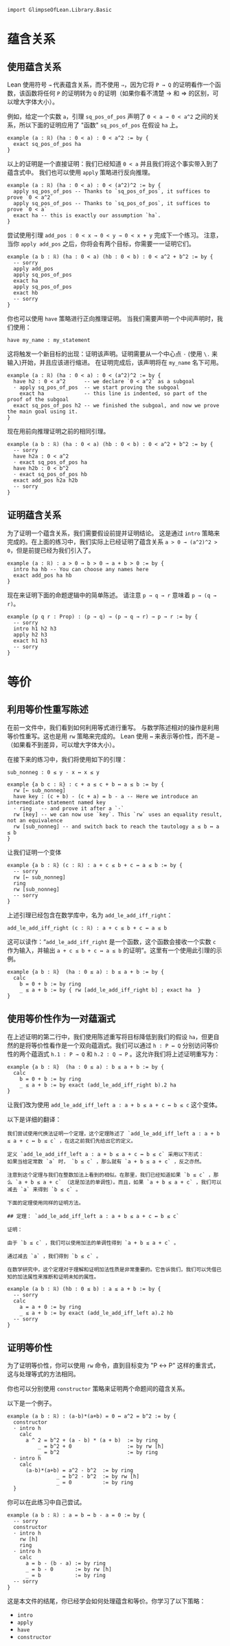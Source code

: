 ```lean
import GlimpseOfLean.Library.Basic
```

# 蕴含关系

## 使用蕴含关系

Lean 使用符号 `→` 代表蕴含关系，而不使用 `⇒`，因为它将 `P → Q` 的证明看作一个函数，该函数将任何 `P` 的证明转为 `Q` 的证明（如果你看不清楚 → 和 ⇒ 的区别，可以增大字体大小）。

例如，给定一个实数 `a`，引理 `sq_pos_of_pos` 声明了 `0 < a → 0 < a^2` 之间的关系，所以下面的证明应用了 "函数" `sq_pos_of_pos` 在假设 `ha` 上。

```lean
example (a : ℝ) (ha : 0 < a) : 0 < a^2 := by {
  exact sq_pos_of_pos ha
}
```

以上的证明是一个直接证明：我们已经知道 `0 < a` 并且我们将这个事实带入到了蕴含式中。
我们也可以使用 `apply` 策略进行反向推理。

```lean
example (a : ℝ) (ha : 0 < a) : 0 < (a^2)^2 := by {
  apply sq_pos_of_pos -- Thanks to `sq_pos_of_pos`, it suffices to prove `0 < a^2`
  apply sq_pos_of_pos -- Thanks to `sq_pos_of_pos`, it suffices to prove `0 < a`
  exact ha -- this is exactly our assumption `ha`.
}
```

尝试使用引理 `add_pos : 0 < x → 0 < y → 0 < x + y` 完成下一个练习。
注意，当你 `apply add_pos` 之后，你将会有两个目标，你需要一一证明它们。

```lean
example (a b : ℝ) (ha : 0 < a) (hb : 0 < b) : 0 < a^2 + b^2 := by {
  -- sorry
  apply add_pos
  apply sq_pos_of_pos
  exact ha
  apply sq_pos_of_pos
  exact hb
  -- sorry
}
```

你也可以使用 `have` 策略进行正向推理证明。 
当我们需要声明一个中间声明时，我们使用：

`have my_name : my_statement`

这将触发一个新目标的出现：证明该声明。证明需要从一个中心点 `·` (使用 `\.` 来输入)开始，并且应该进行缩进。
在证明完成后，该声明将在 `my_name` 名下可用。

```lean
example (a : ℝ) (ha : 0 < a) : 0 < (a^2)^2 := by {
  have h2 : 0 < a^2      -- we declare `0 < a^2` as a subgoal
  · apply sq_pos_of_pos  -- we start proving the subgoal
    exact ha             -- this line is indented, so part of the proof of the subgoal
  exact sq_pos_of_pos h2 -- we finished the subgoal, and now we prove the main goal using it.
}
```

现在用前向推理证明之前的相同引理。

```lean
example (a b : ℝ) (ha : 0 < a) (hb : 0 < b) : 0 < a^2 + b^2 := by {
  -- sorry
  have h2a : 0 < a^2
  · exact sq_pos_of_pos ha
  have h2b : 0 < b^2
  · exact sq_pos_of_pos hb
  exact add_pos h2a h2b
  -- sorry
}
```

## 证明蕴含关系

为了证明一个蕴含关系，我们需要假设前提并证明结论。
这是通过 `intro` 策略来完成的。在上面的练习中，我们实际上已经证明了蕴含关系 `a > 0 → (a^2)^2 > 0`，但是前提已经为我们引入了。

```lean
example (a : ℝ) : a > 0 → b > 0 → a + b > 0 := by {
  intro ha hb -- You can choose any names here
  exact add_pos ha hb
}
```

现在来证明下面的命题逻辑中的简单陈述。
请注意 `p → q → r` 意味着 `p → (q → r)`。

```lean
example (p q r : Prop) : (p → q) → (p → q → r) → p → r := by {
  -- sorry
  intro h1 h2 h3
  apply h2 h3
  exact h1 h3
  -- sorry
}
```

# 等价

## 利用等价性重写陈述

在前一文件中，我们看到如何利用等式进行重写。
与数学陈述相对的操作是利用等价性重写。这也是用 `rw` 策略来完成的。
Lean 使用 `↔` 来表示等价性，而不是 `⇔`
（如果看不到差异，可以增大字体大小）。

在接下来的练习中，我们将使用如下的引理：

  `sub_nonneg : 0 ≤ y - x ↔ x ≤ y`

```lean
example {a b c : ℝ} : c + a ≤ c + b ↔ a ≤ b := by {
  rw [← sub_nonneg]
  have key : (c + b) - (c + a) = b - a -- Here we introduce an intermediate statement named key
  · ring   -- and prove it after a `·`
  rw [key] -- we can now use `key`. This `rw` uses an equality result, not an equivalence
  rw [sub_nonneg] -- and switch back to reach the tautology a ≤ b ↔ a ≤ b
}
```

让我们证明一个变体

```lean
example {a b : ℝ} (c : ℝ) : a + c ≤ b + c ↔ a ≤ b := by {
  -- sorry
  rw [← sub_nonneg]
  ring
  rw [sub_nonneg]
  -- sorry
}
```

上述引理已经包含在数学库中，名为 `add_le_add_iff_right`：

`add_le_add_iff_right (c : ℝ) : a + c ≤ b + c ↔ a ≤ b`

这可以读作：“`add_le_add_iff_right` 是一个函数，这个函数会接收一个实数 `c` 作为输入，并输出 `a + c ≤ b + c ↔ a ≤ b` 的证明”。这里有一个使用此引理的示例。

```lean
example {a b : ℝ}  (ha : 0 ≤ a) : b ≤ a + b := by {
  calc
    b = 0 + b := by ring
    _ ≤ a + b := by { rw [add_le_add_iff_right b] ; exact ha  }
}
```

## 使用等价性作为一对蕴涵式

在上述证明的第二行中，我们使用陈述重写将目标降低到我们的假设 `ha`，但更自然的是将等价性看作是一个双向蕴涵式。我们可以通过 `h : P ↔ Q` 分别访问等价性的两个蕴涵式 `h.1 : P → Q` 和 `h.2 : Q → P` 。这允许我们将上述证明重写为：

```lean
example {a b : ℝ}  (ha : 0 ≤ a) : b ≤ a + b := by {
  calc
    b = 0 + b := by ring
    _ ≤ a + b := by exact (add_le_add_iff_right b).2 ha
}
```

让我们改为使用 `add_le_add_iff_left a : a + b ≤ a + c ↔ b ≤ c` 这个变体。

以下是详细的翻译：

```
我们尝试使用代换法证明一个定理，这个定理陈述了 `add_le_add_iff_left a : a + b ≤ a + c ↔ b ≤ c` ，在这之前我们先给出它的定义。

定义 `add_le_add_iff_left a : a + b ≤ a + c ↔ b ≤ c` 采用以下形式：
如果当给定常数 `a` 时， `b ≤ c` ，那么就有 `a + b ≤ a + c` ，反之亦然。

注意到这个定理与我们在整数加法上看到的相似。在那里，我们已经知道如果 `b ≤ c` ，那么 `a + b ≤ a + c` （这是加法的单调性）。而且，如果 `a + b ≤ a + c` ，我们可以减去 `a` 来得到 `b ≤ c` 。

下面的定理使用同样的证明方法。

## 定理： `add_le_add_iff_left a : a + b ≤ a + c ↔ b ≤ c` 

证明：

由于 `b ≤ c` ，我们可以使用加法的单调性得到 `a + b ≤ a + c` 。

通过减去 `a` ，我们得到 `b ≤ c` 。

在数学研究中，这个定理对于理解和证明加法性质是非常重要的。它告诉我们，我们可以凭借已知的加法属性来推断和证明未知的属性。
```

```lean
example (a b : ℝ) (hb : 0 ≤ b) : a ≤ a + b := by {
  -- sorry
  calc
    a = a + 0 := by ring
    _ ≤ a + b := by exact (add_le_add_iff_left a).2 hb
  -- sorry
}
```

## 证明等价性

为了证明等价性，你可以使用 `rw` 命令，直到目标变为 "P ↔ P" 这样的重言式，这与处理等式的方法相同。

你也可以分别使用 `constructor` 策略来证明两个命题间的蕴含关系。

以下是一个例子。

```lean
example (a b : ℝ) : (a-b)*(a+b) = 0 ↔ a^2 = b^2 := by {
  constructor
  · intro h
    calc
      a ^ 2 = b^2 + (a - b) * (a + b)  := by ring
          _ = b^2 + 0                  := by rw [h]
          _ = b^2                      := by ring
  · intro h
    calc
      (a-b)*(a+b) = a^2 - b^2  := by ring
                _ = b^2 - b^2  := by rw [h]
                _ = 0          := by ring
  }
```

你可以在此练习中自己尝试。

```lean
example (a b : ℝ) : a = b ↔ b - a = 0 := by {
  -- sorry
  constructor
  · intro h
    rw [h]
    ring
  · intro h
    calc
      a = b - (b - a) := by ring
      _ = b - 0       := by rw [h]
      _ = b           := by ring
  -- sorry
}
```

这是本文件的结尾，你已经学会如何处理蕴含和等价。你学习了以下策略：
* `intro`
* `apply`
* `have`
* `constructor`
